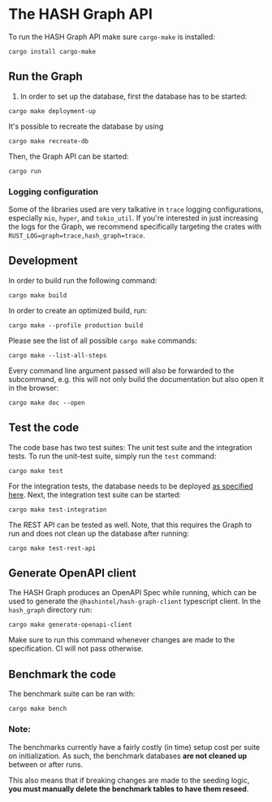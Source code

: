 # The HASH Graph API

To run the HASH Graph API make sure `cargo-make` is installed:

```shell
cargo install cargo-make
```

## Run the Graph

1.  In order to set up the database, first the database has to be started:

```shell
cargo make deployment-up
```

It's possible to recreate the database by using

```shell
cargo make recreate-db
```

Then, the Graph API can be started:

```shell
cargo run
```

### Logging configuration

Some of the libraries used are very talkative in `trace` logging configurations, especially `mio`, `hyper`, and `tokio_util`.
If you're interested in just increasing the logs for the Graph, we recommend specifically targeting the crates with `RUST_LOG=graph=trace,hash_graph=trace`.

## Development

In order to build run the following command:

```shell
cargo make build
```

In order to create an optimized build, run:

```shell
cargo make --profile production build
```

Please see the list of all possible `cargo make` commands:

```shell
cargo make --list-all-steps
```

Every command line argument passed will also be forwarded to the subcommand, e.g. this will not only build the documentation but also open it in the browser:

```shell
cargo make doc --open
```

## Test the code

The code base has two test suites: The unit test suite and the integration tests. To run the unit-test suite, simply run the `test` command:

```shell
cargo make test
```

For the integration tests, the database needs to be deployed [as specified here](../README.md#running-the-database). Next, the integration test suite can be started:

```shell
cargo make test-integration
```

The REST API can be tested as well. Note, that this requires the Graph to run and does not clean up the database after running:

```shell
cargo make test-rest-api
```

## Generate OpenAPI client

The HASH Graph produces an OpenAPI Spec while running, which can be used to generate the `@hashintel/hash-graph-client` typescript client. In the `hash_graph` directory run:

```shell
cargo make generate-openapi-client
```

Make sure to run this command whenever changes are made to the specification. CI will not pass otherwise.

## Benchmark the code

The benchmark suite can be ran with:

```shell
cargo make bench
```

### Note:

The benchmarks currently have a fairly costly (in time) setup cost per suite on initialization.
As such, the benchmark databases **are not cleaned up** between or after runs.

This also means that if breaking changes are made to the seeding logic, **you must manually delete the benchmark tables to have them reseed**.
